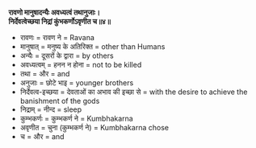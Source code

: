 **रावणो मानुषादन्यैः अवध्यत्वं तथानुजाः।\
निर्देवत्वेच्छया निद्रां कुंभकर्णोऽवृणीत च॥४॥**

- रावणः = रावण ने = Ravana
- मानुषात् = मनुष्य के अतिरिक्त = other than Humans
- अन्यैः = दूसरों के द्वारा = by others
- अवध्यत्वम् = हनन न होना = not to be killed
- तथा = और = and
- अनुजाः = छोटे भाइ = younger brothers
- निर्देवत्व-इच्छया = देवताओं का अभाव की इच्छा से = with the desire to achieve the banishment of the gods
- निद्राम् = नीन्द = sleep
- कुम्भकर्णः =  कुम्भकर्ण ने = Kumbhakarna
- अवृणीत = चुना (कुम्भकर्ण ने) = Kumbhakarna chose
- च = और = and